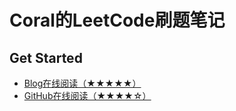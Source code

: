 # Coral的LeetCode刷题笔记



## Get Started

- [Blog在线阅读（★★★★★）](http://scarboroughcoral.top/Notes/#/lc)
- [GitHub在线阅读（★★★★☆）](docs/lc.md)

